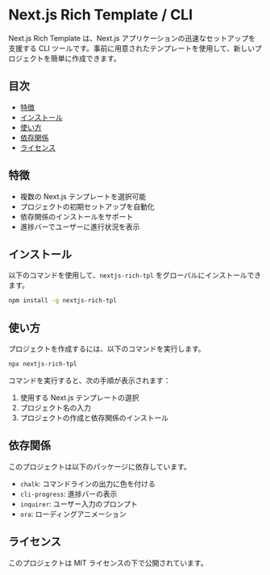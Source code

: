# Next.js Rich Template / CLI

Next.js Rich Template は、Next.js アプリケーションの迅速なセットアップを支援する CLI ツールです。事前に用意されたテンプレートを使用して、新しいプロジェクトを簡単に作成できます。

## 目次

- [特徴](#特徴)
- [インストール](#インストール)
- [使い方](#使い方)
- [依存関係](#依存関係)
- [ライセンス](#ライセンス)

## 特徴

- 複数の Next.js テンプレートを選択可能
- プロジェクトの初期セットアップを自動化
- 依存関係のインストールをサポート
- 進捗バーでユーザーに進行状況を表示

## インストール

以下のコマンドを使用して、`nextjs-rich-tpl` をグローバルにインストールできます。

```bash
npm install -g nextjs-rich-tpl
```

## 使い方

プロジェクトを作成するには、以下のコマンドを実行します。

```bash
npx nextjs-rich-tpl
```

コマンドを実行すると、次の手順が表示されます：

1. 使用する Next.js テンプレートの選択
2. プロジェクト名の入力
3. プロジェクトの作成と依存関係のインストール

## 依存関係

このプロジェクトは以下のパッケージに依存しています。

- `chalk`: コマンドラインの出力に色を付ける
- `cli-progress`: 進捗バーの表示
- `inquirer`: ユーザー入力のプロンプト
- `ora`: ローディングアニメーション

## ライセンス

このプロジェクトは MIT ライセンスの下で公開されています。